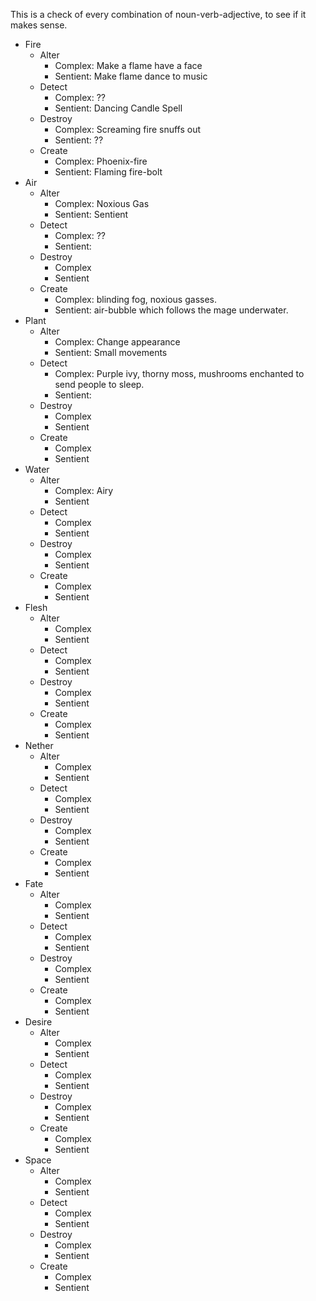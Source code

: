 
This is a check of every combination of noun-verb-adjective, to see if it makes sense.

- Fire
    * Alter
        - Complex: Make a flame have a face
        - Sentient: Make flame dance to music
    * Detect
        - Complex: ??
        - Sentient: Dancing Candle Spell
    * Destroy
        - Complex: Screaming fire snuffs out
        - Sentient: ??
    * Create
        - Complex: Phoenix-fire
        - Sentient: Flaming fire-bolt
- Air
    * Alter
        - Complex: Noxious Gas
        - Sentient: Sentient 
    * Detect
        - Complex: ??
        - Sentient: 
    * Destroy
        - Complex
        - Sentient
    * Create
        - Complex: blinding fog, noxious gasses.
        - Sentient: air-bubble which follows the mage underwater.
- Plant
    * Alter
        - Complex: Change appearance
        - Sentient: Small movements
    * Detect
        - Complex: Purple ivy, thorny moss, mushrooms enchanted to send people to sleep.
        - Sentient: 
    * Destroy
        - Complex
        - Sentient
    * Create
        - Complex
        - Sentient
- Water
    * Alter
        - Complex: Airy
        - Sentient
    * Detect
        - Complex
        - Sentient
    * Destroy
        - Complex
        - Sentient
    * Create
        - Complex
        - Sentient
- Flesh
    * Alter
        - Complex
        - Sentient
    * Detect
        - Complex
        - Sentient
    * Destroy
        - Complex
        - Sentient
    * Create
        - Complex
        - Sentient
- Nether
    * Alter
        - Complex
        - Sentient
    * Detect
        - Complex
        - Sentient
    * Destroy
        - Complex
        - Sentient
    * Create
        - Complex
        - Sentient
- Fate
    * Alter
        - Complex
        - Sentient
    * Detect
        - Complex
        - Sentient
    * Destroy
        - Complex
        - Sentient
    * Create
        - Complex
        - Sentient
- Desire
    * Alter
        - Complex
        - Sentient
    * Detect
        - Complex
        - Sentient
    * Destroy
        - Complex
        - Sentient
    * Create
        - Complex
        - Sentient
- Space
    * Alter
        - Complex
        - Sentient
    * Detect
        - Complex
        - Sentient
    * Destroy
        - Complex
        - Sentient
    * Create
        - Complex
        - Sentient


